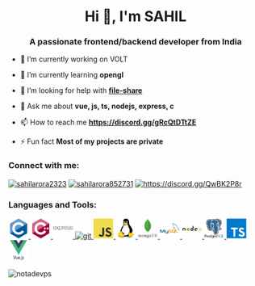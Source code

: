 <h1 align="center">Hi 👋, I'm SAHIL</h1>
<h3 align="center">A passionate frontend/backend developer from India</h3>

- 🔭 I’m currently working on VOLT

- 🌱 I’m currently learning **opengl**

- 🤝 I’m looking for help with **[file-share](https://github.com/notadevps/file-share)**

- 💬 Ask me about **vue, js, ts, nodejs, express, c**

- 📫 How to reach me **https://discord.gg/gRcQtDTtZE**

- ⚡ Fun fact **Most of my projects are private**

<h3 align="left">Connect with me:</h3>
<p align="left">
<a href="https://www.codechef.com/users/sahilarora2323" target="blank"><img align="center" src="https://cdn.jsdelivr.net/npm/simple-icons@3.1.0/icons/codechef.svg" alt="sahilarora2323" height="30" width="40" /></a>
<a href="https://www.hackerrank.com/sahilarora852731" target="blank"><img align="center" src="https://cdn.jsdelivr.net/npm/simple-icons@3.0.1/icons/hackerrank.svg" alt="sahilarora852731" height="30" width="40" /></a>
<a href="https://discord.gg/https://discord.gg/QwBK2P8r" target="blank"><img align="center" src="https://cdn.jsdelivr.net/npm/simple-icons@3.0.1/icons/discord.svg" alt="https://discord.gg/QwBK2P8r" height="30" width="40" /></a>
</p>

<h3 align="left">Languages and Tools:</h3>
<p align="left"> <a href="https://www.cprogramming.com/" target="_blank"> <img src="https://raw.githubusercontent.com/devicons/devicon/master/icons/c/c-original.svg" alt="c" width="40" height="40"/> </a> <a href="https://www.w3schools.com/cpp/" target="_blank"> <img src="https://raw.githubusercontent.com/devicons/devicon/master/icons/cplusplus/cplusplus-original.svg" alt="cplusplus" width="40" height="40"/> </a> <a href="https://expressjs.com" target="_blank"> <img src="https://raw.githubusercontent.com/devicons/devicon/master/icons/express/express-original-wordmark.svg" alt="express" width="40" height="40"/> </a> <a href="https://git-scm.com/" target="_blank"> <img src="https://www.vectorlogo.zone/logos/git-scm/git-scm-icon.svg" alt="git" width="40" height="40"/> </a> <a href="https://developer.mozilla.org/en-US/docs/Web/JavaScript" target="_blank"> <img src="https://raw.githubusercontent.com/devicons/devicon/master/icons/javascript/javascript-original.svg" alt="javascript" width="40" height="40"/> </a> <a href="https://www.linux.org/" target="_blank"> <img src="https://raw.githubusercontent.com/devicons/devicon/master/icons/linux/linux-original.svg" alt="linux" width="40" height="40"/> </a> <a href="https://www.mongodb.com/" target="_blank"> <img src="https://raw.githubusercontent.com/devicons/devicon/master/icons/mongodb/mongodb-original-wordmark.svg" alt="mongodb" width="40" height="40"/> </a> <a href="https://www.mysql.com/" target="_blank"> <img src="https://raw.githubusercontent.com/devicons/devicon/master/icons/mysql/mysql-original-wordmark.svg" alt="mysql" width="40" height="40"/> </a> <a href="https://nodejs.org" target="_blank"> <img src="https://raw.githubusercontent.com/devicons/devicon/master/icons/nodejs/nodejs-original-wordmark.svg" alt="nodejs" width="40" height="40"/> </a> <a href="https://www.postgresql.org" target="_blank"> <img src="https://raw.githubusercontent.com/devicons/devicon/master/icons/postgresql/postgresql-original-wordmark.svg" alt="postgresql" width="40" height="40"/> </a> <a href="https://www.typescriptlang.org/" target="_blank"> <img src="https://raw.githubusercontent.com/devicons/devicon/master/icons/typescript/typescript-original.svg" alt="typescript" width="40" height="40"/> </a> <a href="https://vuejs.org/" target="_blank"> <img src="https://raw.githubusercontent.com/devicons/devicon/master/icons/vuejs/vuejs-original-wordmark.svg" alt="vuejs" width="40" height="40"/> </a> </p>

<p><img align="center" src="https://github-readme-streak-stats.herokuapp.com/?user=notadevps&" alt="notadevps" /></p>
